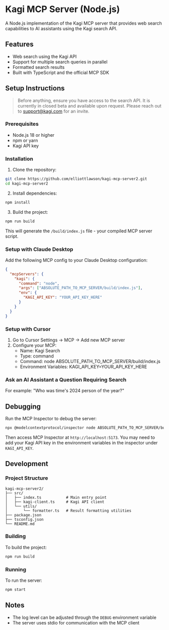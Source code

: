 # Kagi MCP Server (Node.js)

A Node.js implementation of the Kagi MCP server that provides web search capabilities to AI assistants using the Kagi search API.

## Features

- Web search using the Kagi API
- Support for multiple search queries in parallel
- Formatted search results
- Built with TypeScript and the official MCP SDK

## Setup Instructions

> Before anything, ensure you have access to the search API. It is currently in closed beta and available upon request. Please reach out to support@kagi.com for an invite.

### Prerequisites

- Node.js 18 or higher
- npm or yarn
- Kagi API key

### Installation

1. Clone the repository:
```bash
git clone https://github.com/elliottlawson/kagi-mcp-server2.git
cd kagi-mcp-server2
```

2. Install dependencies:
```bash
npm install
```

3. Build the project:
```bash
npm run build
```

This will generate the `/build/index.js` file - your compiled MCP server script.

### Setup with Claude Desktop

Add the following MCP config to your Claude Desktop configuration:

```json
{
  "mcpServers": {
    "kagi": {
      "command": "node",
      "args": ["ABSOLUTE_PATH_TO_MCP_SERVER/build/index.js"],
      "env": {
        "KAGI_API_KEY": "YOUR_API_KEY_HERE"
      }
    }
  }
}
```

### Setup with Cursor

1. Go to Cursor Settings -> MCP -> Add new MCP server
2. Configure your MCP:
   - Name: Kagi Search
   - Type: command
   - Command: node ABSOLUTE_PATH_TO_MCP_SERVER/build/index.js
   - Environment Variables: KAGI_API_KEY=YOUR_API_KEY_HERE

### Ask an AI Assistant a Question Requiring Search

For example: "Who was time's 2024 person of the year?"

## Debugging

Run the MCP Inspector to debug the server:

```bash
npx @modelcontextprotocol/inspector node ABSOLUTE_PATH_TO_MCP_SERVER/build/index.js
```

Then access MCP Inspector at `http://localhost:5173`. You may need to add your Kagi API key in the environment variables in the inspector under `KAGI_API_KEY`.

## Development

### Project Structure

```
kagi-mcp-server2/
├── src/
│   ├── index.ts           # Main entry point
│   ├── kagi-client.ts     # Kagi API client
│   └── utils/
│       └── formatter.ts   # Result formatting utilities
├── package.json
├── tsconfig.json
└── README.md
```

### Building

To build the project:

```bash
npm run build
```

### Running

To run the server:

```bash
npm start
```

## Notes

- The log level can be adjusted through the `DEBUG` environment variable
- The server uses stdio for communication with the MCP client
